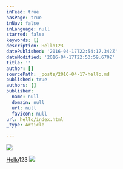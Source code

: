 ```yaml
---
inFeed: true
hasPage: true
inNav: false
inLanguage: null
starred: false
keywords: []
description: Hello123
datePublished: '2016-04-17T22:54:17.342Z'
dateModified: '2016-04-17T22:53:59.670Z'
title: ''
author: []
sourcePath: _posts/2016-04-17-hello.md
published: true
authors: []
publisher:
  name: null
  domain: null
  url: null
  favicon: null
url: hello/index.html
_type: Article

---
```

![](https://the-grid-user-content.s3-us-west-2.amazonaws.com/d1c226df-01f4-4c3b-8474-818d5ab24b6c.jpg)

[Hello][0]123
![](https://the-grid-user-content.s3-us-west-2.amazonaws.com/7d90f88b-04ed-4035-a3e6-44d4a6749146.jpg)

[0]: null